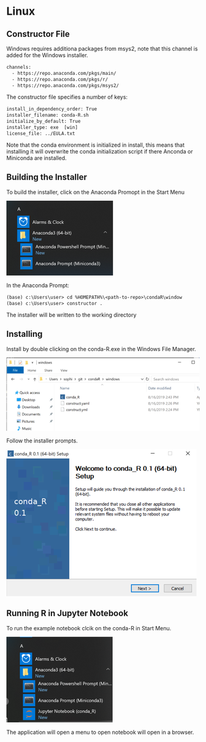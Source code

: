 # Linux

## Constructor File

Windows requires additiona packages from msys2, note that this channel is added for the Windows installer.
```
channels:
  - https://repo.anaconda.com/pkgs/main/
  - https://repo.anaconda.com/pkgs/r/
  - https://repo.anaconda.com/pkgs/msys2/
```

The constructor file specifies a number of keys:

```
install_in_dependency_order: True 
installer_filename: conda-R.sh 
initialize_by_default: True 
installer_type: exe  [win] 
license_file: ../EULA.txt
```
Note that the conda environment is initialized in install, this means that installing it will overwrite the conda initialization script if there Anconda or Miniconda are installed.

## Building the Installer
To build the installer, click on the Anaconda Promopt in the Start Menu

![](./image/anaconda.png)

In the Anaconda Prompt:
```
(base) c:\Users\user> cd %HOMEPATH%\<path-to-repo>\condaR\window
(base) c:\Users\user> constructor .
```
The installer will be written to the working directory
## Installing

Install by double clicking on the conda-R.exe in the Windows File Manager.

![](./image/installer.png)

Follow the installer prompts.

![](./image/welcome.png)

## Running R in Jupyter Notebook
To run the example notebook clcik on the conda-R in Start Menu.

![](./image/startmenu.png)

The application will open a menu to open notebook will open in a browser.



